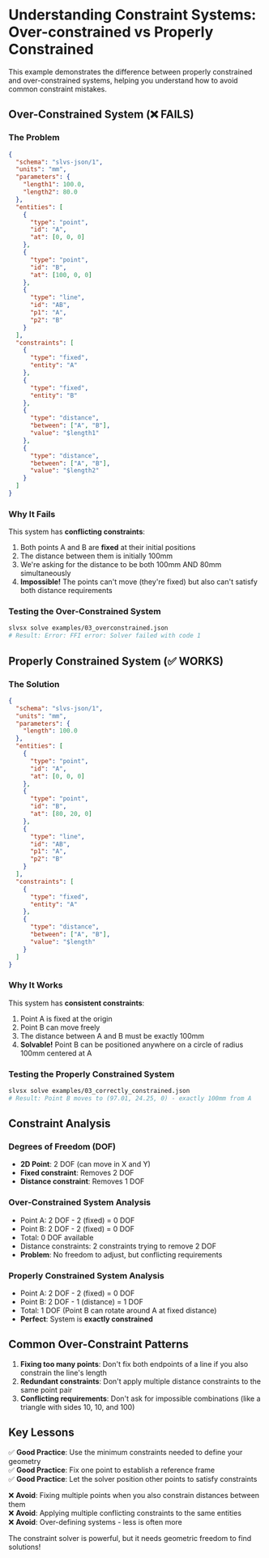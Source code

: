 # Understanding Constraint Systems: Over-constrained vs Properly Constrained

This example demonstrates the difference between properly constrained and over-constrained systems, helping you understand how to avoid common constraint mistakes.

## Over-Constrained System (❌ FAILS)

### The Problem
```json
{
  "schema": "slvs-json/1",
  "units": "mm",
  "parameters": {
    "length1": 100.0,
    "length2": 80.0
  },
  "entities": [
    {
      "type": "point",
      "id": "A",
      "at": [0, 0, 0]
    },
    {
      "type": "point",
      "id": "B",
      "at": [100, 0, 0]
    },
    {
      "type": "line",
      "id": "AB",
      "p1": "A",
      "p2": "B"
    }
  ],
  "constraints": [
    {
      "type": "fixed",
      "entity": "A"
    },
    {
      "type": "fixed",
      "entity": "B"  
    },
    {
      "type": "distance",
      "between": ["A", "B"],
      "value": "$length1"
    },
    {
      "type": "distance", 
      "between": ["A", "B"],
      "value": "$length2"
    }
  ]
}
```

### Why It Fails
This system has **conflicting constraints**:
1. Both points A and B are **fixed** at their initial positions
2. The distance between them is initially 100mm
3. We're asking for the distance to be both 100mm AND 80mm simultaneously
4. **Impossible!** The points can't move (they're fixed) but also can't satisfy both distance requirements

### Testing the Over-Constrained System
```bash
slvsx solve examples/03_overconstrained.json
# Result: Error: FFI error: Solver failed with code 1
```

## Properly Constrained System (✅ WORKS)

### The Solution
```json
{
  "schema": "slvs-json/1", 
  "units": "mm",
  "parameters": {
    "length": 100.0
  },
  "entities": [
    {
      "type": "point",
      "id": "A",
      "at": [0, 0, 0]
    },
    {
      "type": "point",
      "id": "B", 
      "at": [80, 20, 0]
    },
    {
      "type": "line",
      "id": "AB",
      "p1": "A",
      "p2": "B"
    }
  ],
  "constraints": [
    {
      "type": "fixed",
      "entity": "A"
    },
    {
      "type": "distance",
      "between": ["A", "B"],
      "value": "$length"
    }
  ]
}
```

### Why It Works
This system has **consistent constraints**:
1. Point A is fixed at the origin
2. Point B can move freely
3. The distance between A and B must be exactly 100mm
4. **Solvable!** Point B can be positioned anywhere on a circle of radius 100mm centered at A

### Testing the Properly Constrained System
```bash  
slvsx solve examples/03_correctly_constrained.json
# Result: Point B moves to (97.01, 24.25, 0) - exactly 100mm from A
```

## Constraint Analysis

### Degrees of Freedom (DOF)
- **2D Point**: 2 DOF (can move in X and Y)
- **Fixed constraint**: Removes 2 DOF  
- **Distance constraint**: Removes 1 DOF

### Over-Constrained System Analysis
- Point A: 2 DOF - 2 (fixed) = 0 DOF
- Point B: 2 DOF - 2 (fixed) = 0 DOF  
- Total: 0 DOF available
- Distance constraints: 2 constraints trying to remove 2 DOF
- **Problem**: No freedom to adjust, but conflicting requirements

### Properly Constrained System Analysis
- Point A: 2 DOF - 2 (fixed) = 0 DOF
- Point B: 2 DOF - 1 (distance) = 1 DOF  
- Total: 1 DOF (Point B can rotate around A at fixed distance)
- **Perfect**: System is **exactly constrained**

## Common Over-Constraint Patterns

1. **Fixing too many points**: Don't fix both endpoints of a line if you also constrain the line's length
2. **Redundant constraints**: Don't apply multiple distance constraints to the same point pair
3. **Conflicting requirements**: Don't ask for impossible combinations (like a triangle with sides 10, 10, and 100)

## Key Lessons

✅ **Good Practice**: Use the minimum constraints needed to define your geometry  
✅ **Good Practice**: Fix one point to establish a reference frame  
✅ **Good Practice**: Let the solver position other points to satisfy constraints  

❌ **Avoid**: Fixing multiple points when you also constrain distances between them  
❌ **Avoid**: Applying multiple conflicting constraints to the same entities  
❌ **Avoid**: Over-defining systems - less is often more  

The constraint solver is powerful, but it needs geometric freedom to find solutions!